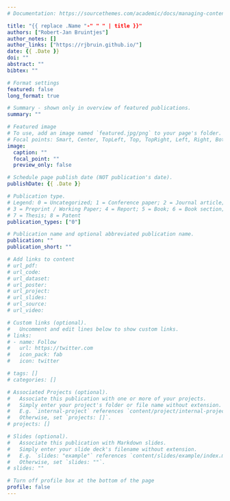 ```yaml
---
# Documentation: https://sourcethemes.com/academic/docs/managing-content/

title: "{{ replace .Name "-" " " | title }}"
authors: ["Robert-Jan Bruintjes"]
author_notes: []
author_links: ["https://rjbruin.github.io/"]
date: {{ .Date }}
doi: ""
abstract: ""
bibtex: ""

# Format settings
featured: false
long_format: true

# Summary - shown only in overview of featured publications.
summary: ""

# Featured image
# To use, add an image named `featured.jpg/png` to your page's folder.
# Focal points: Smart, Center, TopLeft, Top, TopRight, Left, Right, BottomLeft, Bottom, BottomRight.
image:
  caption: ""
  focal_point: ""
  preview_only: false

# Schedule page publish date (NOT publication's date).
publishDate: {{ .Date }}

# Publication type.
# Legend: 0 = Uncategorized; 1 = Conference paper; 2 = Journal article;
# 3 = Preprint / Working Paper; 4 = Report; 5 = Book; 6 = Book section;
# 7 = Thesis; 8 = Patent
publication_types: ["0"]

# Publication name and optional abbreviated publication name.
publication: ""
publication_short: ""

# Add links to content
# url_pdf:
# url_code:
# url_dataset:
# url_poster:
# url_project:
# url_slides:
# url_source:
# url_video:

# Custom links (optional).
#   Uncomment and edit lines below to show custom links.
# links:
# - name: Follow
#   url: https://twitter.com
#   icon_pack: fab
#   icon: twitter

# tags: []
# categories: []

# Associated Projects (optional).
#   Associate this publication with one or more of your projects.
#   Simply enter your project's folder or file name without extension.
#   E.g. `internal-project` references `content/project/internal-project/index.md`.
#   Otherwise, set `projects: []`.
# projects: []

# Slides (optional).
#   Associate this publication with Markdown slides.
#   Simply enter your slide deck's filename without extension.
#   E.g. `slides: "example"` references `content/slides/example/index.md`.
#   Otherwise, set `slides: ""`.
# slides: ""

# Turn off profile box at the bottom of the page
profile: false
---
```


<!-- Write using any format: https://gohugo.io/content-management/formats/ -->

<!-- ![](/images/figure1.png) -->
